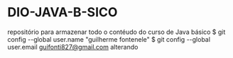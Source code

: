 # DIO-JAVA-B-SICO
repositório para armazenar todo o contéudo do curso de Java básico
$ git config --global user.name "guilherme fontenele"
$ git config --global user.email guifonti827@gmail.com
alterando
